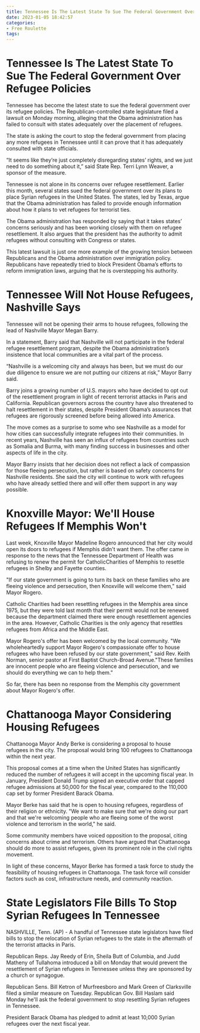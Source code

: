 ```yaml
---
title: Tennessee Is The Latest State To Sue The Federal Government Over Refugee Policies
date: 2023-01-05 18:42:57
categories:
- Free Roulette
tags:
---
```



#  Tennessee Is The Latest State To Sue The Federal Government Over Refugee Policies

Tennessee has become the latest state to sue the federal government over its refugee policies. The Republican-controlled state legislature filed a lawsuit on Monday morning, alleging that the Obama administration has failed to consult with states adequately over the placement of refugees.

The state is asking the court to stop the federal government from placing any more refugees in Tennessee until it can prove that it has adequately consulted with state officials.

“It seems like they’re just completely disregarding states’ rights, and we just need to do something about it,” said State Rep. Terri Lynn Weaver, a sponsor of the measure.

Tennessee is not alone in its concerns over refugee resettlement. Earlier this month, several states sued the federal government over its plans to place Syrian refugees in the United States. The states, led by Texas, argue that the Obama administration has failed to provide enough information about how it plans to vet refugees for terrorist ties.

The Obama administration has responded by saying that it takes states’ concerns seriously and has been working closely with them on refugee resettlement. It also argues that the president has the authority to admit refugees without consulting with Congress or states.

This latest lawsuit is just one more example of the growing tension between Republicans and the Obama administration over immigration policy. Republicans have repeatedly tried to block President Obama’s efforts to reform immigration laws, arguing that he is overstepping his authority.

#  Tennessee Will Not House Refugees, Nashville Says

Tennessee will not be opening their arms to house refugees, following the lead of Nashville Mayor Megan Barry.

In a statement, Barry said that Nashville will not participate in the federal refugee resettlement program, despite the Obama administration’s insistence that local communities are a vital part of the process.

“Nashville is a welcoming city and always has been, but we must do our due diligence to ensure we are not putting our citizens at risk,” Mayor Barry said.

Barry joins a growing number of U.S. mayors who have decided to opt out of the resettlement program in light of recent terrorist attacks in Paris and California. Republican governors across the country have also threatened to halt resettlement in their states, despite President Obama’s assurances that refugees are rigorously screened before being allowed into America.

The move comes as a surprise to some who see Nashville as a model for how cities can successfully integrate refugees into their communities. In recent years, Nashville has seen an influx of refugees from countries such as Somalia and Burma, with many finding success in businesses and other aspects of life in the city.

Mayor Barry insists that her decision does not reflect a lack of compassion for those fleeing persecution, but rather is based on safety concerns for Nashville residents. She said the city will continue to work with refugees who have already settled there and will offer them support in any way possible.

#  Knoxville Mayor: We'll House Refugees If Memphis Won't

Last week, Knoxville Mayor Madeline Rogero announced that her city would open its doors to refugees if Memphis didn't want them. The offer came in response to the news that the Tennessee Department of Health was refusing to renew the permit for CatholicCharities of Memphis to resettle refugees in Shelby and Fayette counties.

"If our state government is going to turn its back on these families who are fleeing violence and persecution, then Knoxville will welcome them," said Mayor Rogero.

Catholic Charities had been resettling refugees in the Memphis area since 1975, but they were told last month that their permit would not be renewed because the department claimed there were enough resettlement agencies in the area. However, Catholic Charities is the only agency that resettles refugees from Africa and the Middle East.

Mayor Rogero's offer has been welcomed by the local community. "We wholeheartedly support Mayor Rogero's compassionate offer to house refugees who have been refused by our state government," said Rev. Keith Norman, senior pastor at First Baptist Church-Broad Avenue."These families are innocent people who are fleeing violence and persecution, and we should do everything we can to help them."

So far, there has been no response from the Memphis city government about Mayor Rogero's offer.

#  Chattanooga Mayor Considering Housing Refugees

Chattanooga Mayor Andy Berke is considering a proposal to house refugees in the city. The proposal would bring 100 refugees to Chattanooga within the next year.

This proposal comes at a time when the United States has significantly reduced the number of refugees it will accept in the upcoming fiscal year. In January, President Donald Trump signed an executive order that capped refugee admissions at 50,000 for the fiscal year, compared to the 110,000 cap set by former President Barack Obama.

Mayor Berke has said that he is open to housing refugees, regardless of their religion or ethnicity. "We want to make sure that we're doing our part and that we're welcoming people who are fleeing some of the worst violence and terrorism in the world," he said.

Some community members have voiced opposition to the proposal, citing concerns about crime and terrorism. Others have argued that Chattanooga should do more to assist refugees, given its prominent role in the civil rights movement.

In light of these concerns, Mayor Berke has formed a task force to study the feasibility of housing refugees in Chattanooga. The task force will consider factors such as cost, infrastructure needs, and community reaction.

#  State Legislators File Bills To Stop Syrian Refugees In Tennessee

NASHVILLE, Tenn. (AP) - A handful of Tennessee state legislators have filed bills to stop the relocation of Syrian refugees to the state in the aftermath of the terrorist attacks in Paris.

Republican Reps. Jay Reedy of Erin, Sheila Butt of Columbia, and Judd Matheny of Tullahoma introduced a bill on Monday that would prevent the resettlement of Syrian refugees in Tennessee unless they are sponsored by a church or synagogue.

Republican Sens. Bill Ketron of Murfreesboro and Mark Green of Clarksville filed a similar measure on Tuesday. Republican Gov. Bill Haslam said Monday he'll ask the federal government to stop resettling Syrian refugees in Tennessee.

President Barack Obama has pledged to admit at least 10,000 Syrian refugees over the next fiscal year.